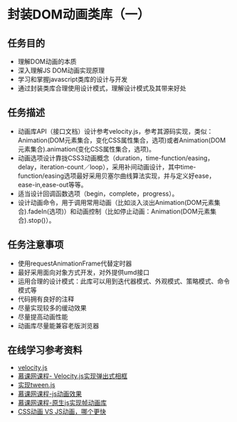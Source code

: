 # 封装DOM动画类库（一）

## 任务目的
* 理解DOM动画的本质
* 深入理解JS DOM动画实现原理
* 学习和掌握javascript类库的设计与开发
* 通过封装类库合理使用设计模式，理解设计模式及其带来好处

## 任务描述
* 动画库API（接口文档）设计参考velocity.js，参考其源码实现，类似：Animation(DOM元素集合，变化CSS属性集合，选项)或者Animation(DOM元素集合).animation(变化CSS属性集合，选项)。
* 动画选项设计靠拢CSS3动画概念（duration，time-function/easing，delay，iteration-count／loop），采用补间动画设计，其中time-function/easing选项最好采用贝塞尔曲线算法实现，并与定义好ease，ease-in,ease-out等等。
* 适当设计回调函数选项（begin，complete，progress）。
* 设计动画命令，用于调用常用动画（比如淡入淡出Animation(DOM元素集合).fadeIn(选项)）和动画控制（比如停止动画：Animation(DOM元素集合).stop()）。

## 任务注意事项
* 使用requestAnimationFrame代替定时器
* 最好采用面向对象方式开发，对外提供umd接口
* 运用合理的设计模式：此库可以用到迭代器模式、外观模式、策略模式、命令模式等
* 代码拥有良好的注释
* 尽量实现较多的缓动效果
* 尽量提高动画性能
* 动画库尽量能兼容老版浏览器

## 在线学习参考资料
* [velocity.js](http://velocityjs.org/)
* [慕课网课程- Velocity.js实现弹出式相框](http://www.imooc.com/learn/471)
* [实现tween.js](http://www.zhangxinxu.com/wordpress/?p=5828)
* [慕课网课程-js动画效果](http://www.imooc.com/learn/167)
* [慕课网课程-原生js实现帧动画库](http://www.imooc.com/learn/659)
* [CSS动画 VS JS动画，哪个更快](https://davidwalsh.name/css-js-animation)